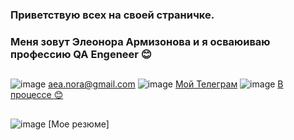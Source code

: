 ### Приветствую всех на своей страничке. 
### Меня зовут Элеонора Армизонова и я осваюиваю профессию QA Engeneer :blush:
##
![image](https://github.com/user-attachments/assets/1aada64d-14ab-4613-ba15-ea4407833314) aea.nora@gmail.com   ![image](https://github.com/user-attachments/assets/2cdfda4a-9ddf-46ee-b776-f5f38be41d75) [Мой Телеграм](https://t.me/ArmNora)
![image](https://github.com/user-attachments/assets/20c9725d-bd4b-4500-aa1d-4cdf32591e32) [В процессе :blush:](www.linkedin.com/in/элеонора-армизонова-825263326)
##

![image](https://github.com/user-attachments/assets/be77d2c2-fff8-45db-bbc9-4a505d648b38) [Мое резюме] [
](https://drive.google.com/file/d/1zDEp1agauFfhmCjulquQyOE5r3ePxHQj/view?usp=drive_link)
